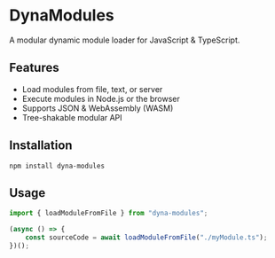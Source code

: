 # DynaModules
A modular dynamic module loader for JavaScript & TypeScript.

## Features
- Load modules from file, text, or server
- Execute modules in Node.js or the browser
- Supports JSON & WebAssembly (WASM)
- Tree-shakable modular API

## Installation
```
npm install dyna-modules
```

## Usage
```ts
import { loadModuleFromFile } from "dyna-modules";

(async () => {
    const sourceCode = await loadModuleFromFile("./myModule.ts");
})();
```
